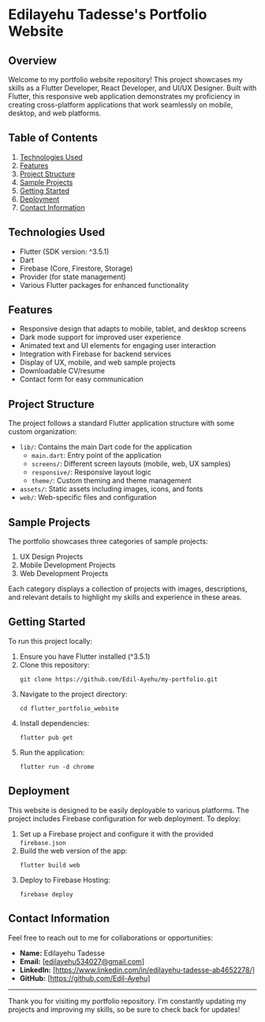 # Edilayehu Tadesse's Portfolio Website

## Overview

Welcome to my portfolio website repository! This project showcases my skills as a Flutter Developer, React Developer, and UI/UX Designer. Built with Flutter, this responsive web application demonstrates my proficiency in creating cross-platform applications that work seamlessly on mobile, desktop, and web platforms.

## Table of Contents

1. [Technologies Used](#technologies-used)
2. [Features](#features)
3. [Project Structure](#project-structure)
4. [Sample Projects](#sample-projects)
5. [Getting Started](#getting-started)
6. [Deployment](#deployment)
7. [Contact Information](#contact-information)

## Technologies Used

- Flutter (SDK version: ^3.5.1)
- Dart
- Firebase (Core, Firestore, Storage)
- Provider (for state management)
- Various Flutter packages for enhanced functionality

## Features

- Responsive design that adapts to mobile, tablet, and desktop screens
- Dark mode support for improved user experience
- Animated text and UI elements for engaging user interaction
- Integration with Firebase for backend services
- Display of UX, mobile, and web sample projects
- Downloadable CV/resume
- Contact form for easy communication

## Project Structure

The project follows a standard Flutter application structure with some custom organization:

- `lib/`: Contains the main Dart code for the application
  - `main.dart`: Entry point of the application
  - `screens/`: Different screen layouts (mobile, web, UX samples)
  - `responsive/`: Responsive layout logic
  - `theme/`: Custom theming and theme management
- `assets/`: Static assets including images, icons, and fonts
- `web/`: Web-specific files and configuration

## Sample Projects

The portfolio showcases three categories of sample projects:

1. UX Design Projects
2. Mobile Development Projects
3. Web Development Projects

Each category displays a collection of projects with images, descriptions, and relevant details to highlight my skills and experience in these areas.

## Getting Started

To run this project locally:

1. Ensure you have Flutter installed (^3.5.1)
2. Clone this repository:
   ```
   git clone https://github.com/Edil-Ayehu/my-portfolio.git
   ```
3. Navigate to the project directory:
   ```
   cd flutter_portfolio_website
   ```
4. Install dependencies:
   ```
   flutter pub get
   ```
5. Run the application:
   ```
   flutter run -d chrome
   ```

## Deployment

This website is designed to be easily deployable to various platforms. The project includes Firebase configuration for web deployment. To deploy:

1. Set up a Firebase project and configure it with the provided `firebase.json`
2. Build the web version of the app:
   ```
   flutter build web
   ```
3. Deploy to Firebase Hosting:
   ```
   firebase deploy
   ```

## Contact Information

Feel free to reach out to me for collaborations or opportunities:

- **Name:** Edilayehu Tadesse
- **Email:** [edilayehu534027@gmail.com]
- **LinkedIn:** [https://www.linkedin.com/in/edilayehu-tadesse-ab4652278/]
- **GitHub:** [https://github.com/Edil-Ayehu]

---

Thank you for visiting my portfolio repository. I'm constantly updating my projects and improving my skills, so be sure to check back for updates!